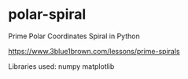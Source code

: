 # polar-spiral

Prime Polar Coordinates Spiral in Python

https://www.3blue1brown.com/lessons/prime-spirals

Libraries used:
numpy
matplotlib